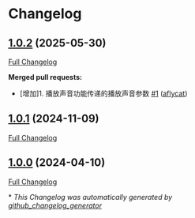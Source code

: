 # Changelog

## [1.0.2](https://github.com/GameFrameX/com.gameframex.unity.sound/tree/1.0.2) (2025-05-30)

[Full Changelog](https://github.com/GameFrameX/com.gameframex.unity.sound/compare/1.0.1...1.0.2)

**Merged pull requests:**

- \[增加\]1. 播放声音功能传递的播放声音参数 [\#1](https://github.com/GameFrameX/com.gameframex.unity.sound/pull/1) ([aflycat](https://github.com/aflycat))

## [1.0.1](https://github.com/GameFrameX/com.gameframex.unity.sound/tree/1.0.1) (2024-11-09)

[Full Changelog](https://github.com/GameFrameX/com.gameframex.unity.sound/compare/1.0.0...1.0.1)

## [1.0.0](https://github.com/GameFrameX/com.gameframex.unity.sound/tree/1.0.0) (2024-04-10)

[Full Changelog](https://github.com/GameFrameX/com.gameframex.unity.sound/compare/29a5bc0adff0ef29f2f3be6ecc8234f802d966ed...1.0.0)



\* *This Changelog was automatically generated by [github_changelog_generator](https://github.com/github-changelog-generator/github-changelog-generator)*
